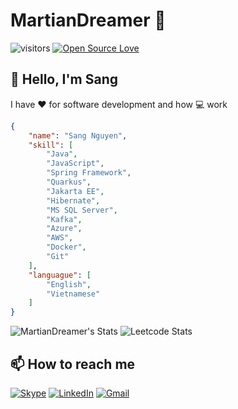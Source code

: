 # MartianDreamer 👋

![visitors](https://visitor-badge.laobi.icu/badge?page_id=MartianDreamer.MartianDreamer)
[![Open Source Love](https://badges.frapsoft.com/os/v2/open-source.svg?v=103)](https://github.com/ellerbrock/open-source-badges/)

## 👋 Hello, I'm **Sang**

I have ❤️ for software development and how 💻 work ️

```json
{
    "name": "Sang Nguyen",
    "skill": [
        "Java",
        "JavaScript",
        "Spring Framework",
        "Quarkus",
        "Jakarta EE",
        "Hibernate",
        "MS SQL Server",
        "Kafka",
        "Azure",
        "AWS",
        "Docker",
        "Git"
    ],
    "languague": [
        "English",
        "Vietnamese"
    ]
}
```

![MartianDreamer's Stats](https://github-readme-stats.vercel.app/api?username=MartianDreamer&theme=gruvbox&show_icons=true&hide_border=true&count_private=false)
![Leetcode Stats](https://leetcard.jacoblin.cool/nguyenxuansang9494)

## 📫 How to reach me

[![Skype](https://img.shields.io/badge/Skype-00AFF0?style=for-the-badge&logo=skype&logoColor=white)](https://join.skype.com/invite/y2NPpF1T7mil)
[![LinkedIn](https://img.shields.io/badge/LinkedIn-0077B5?style=for-the-badge&logo=linkedin&logoColor=white)](https://www.linkedin.com/in/nguyenxuansang9494/)
[![Gmail](https://img.shields.io/badge/Gmail-D14836?style=for-the-badge&logo=gmail&logoColor=white)](mailto:nguyenxuansang9494@gmail.com)
